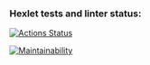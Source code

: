 ### Hexlet tests and linter status:
[![Actions Status](https://github.com/wrongshell/php-project-lvl1/workflows/hexlet-check/badge.svg)](https://github.com/wrongshell/php-project-lvl1/actions)

[![Maintainability](https://api.codeclimate.com/v1/badges/a99a88d28ad37a79dbf6/maintainability)](https://codeclimate.com/github/wrongshell/php-project-lvl1/maintainability)
